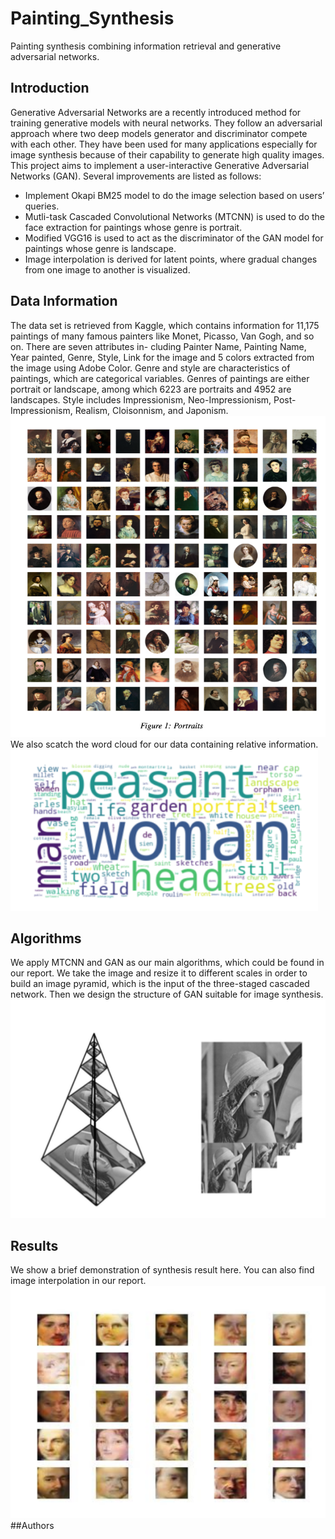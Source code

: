 # Painting_Synthesis
Painting synthesis combining information retrieval and generative adversarial networks.
## Introduction
Generative Adversarial Networks are a recently introduced method for training generative models with neural networks. They follow an adversarial approach where two deep models generator and discriminator compete with each other. They have been used for many applications especially for image synthesis because of their capability to generate high quality images. This project aims to implement a user-interactive Generative Adversarial Networks (GAN). Several improvements are listed as follows:
* Implement Okapi BM25 model to do the image selection based on users’ queries.
* Mutli-task Cascaded Convolutional Networks (MTCNN) is used to do the face extraction for paintings whose genre is portrait.
* Modified VGG16 is used to act as the discriminator of the GAN model for paintings whose genre is landscape.
* Image interpolation is derived for latent points, where gradual changes from one image to another is visualized.
## Data Information
The data set is retrieved from Kaggle, which contains information for 11,175 paintings of many famous painters like Monet, Picasso, Van Gogh, and so on. There are seven attributes in- cluding Painter Name, Painting Name, Year painted, Genre, Style, Link for the image and 5 colors extracted from the image using Adobe Color. Genre and style are characteristics of paintings, which are categorical variables. Genres of paintings are either portrait or landscape, among which 6223 are portraits and 4952 are landscapes. Style includes Impressionism, Neo-Impressionism, Post-Impressionism, Realism, Cloisonnism, and Japonism. 
![pic](https://github.com/InCaseIDontCU/Painting_Synthesis/blob/main/截屏2023-04-06%2022.59.16.png)  
We also scatch the word cloud for our data containing relative information. 
![pic](https://github.com/InCaseIDontCU/Painting_Synthesis/blob/main/截屏2023-04-06%2022.59.45.png)  
## Algorithms
We apply MTCNN and GAN as our main algorithms, which could be found in our report. We take the image and resize it to different scales in order to build an image pyramid, which is the input of the three-staged cascaded network. Then we design the structure of GAN suitable for image synthesis.  
![pic](https://github.com/InCaseIDontCU/Painting_Synthesis/blob/main/截屏2023-04-06%2023.00.02.png)  
## Results
We show a brief demonstration of synthesis result here. You can also find image interpolation in our report.  
![pic](https://github.com/InCaseIDontCU/Painting_Synthesis/blob/main/截屏2023-04-06%2023.00.19.png)  
##Authors
